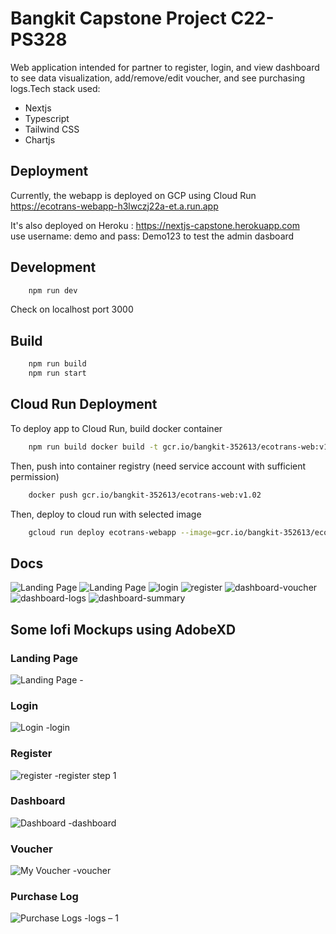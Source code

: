 # Bangkit Capstone Project C22-PS328 
Web application intended for partner to register, login, and view dashboard to see data visualization, add/remove/edit voucher, and see purchasing logs.Tech stack used: 
- Nextjs 
- Typescript
- Tailwind CSS 
- Chartjs

## Deployment
Currently, the webapp is deployed on GCP using Cloud Run
https://ecotrans-webapp-h3lwczj22a-et.a.run.app 

It's also deployed on Heroku : 
https://nextjs-capstone.herokuapp.com
<br/>
use username: demo and pass: Demo123 to test the admin dasboard 

## Development 
```bash
    npm run dev
```
Check on localhost port 3000
## Build
```bash
    npm run build
    npm run start
```
## Cloud Run Deployment
To deploy app to Cloud Run, build docker container
```bash
    npm run build docker build -t gcr.io/bangkit-352613/ecotrans-web:v1.02
```
Then, push into container registry (need service account with sufficient permission)
```bash
    docker push gcr.io/bangkit-352613/ecotrans-web:v1.02 
```
Then, deploy to cloud run with selected image 
```bash
    gcloud run deploy ecotrans-webapp --image=gcr.io/bangkit-352613/ecotrans-web:v1.02
```
## Docs
![Landing Page](https://user-images.githubusercontent.com/47879766/173211591-01b74779-0b9b-4418-ada1-180a4622344c.png)
![Landing Page](https://user-images.githubusercontent.com/47879766/173211596-205610fa-4b1b-4251-bfe0-832ac4b84d3d.png)
![login](https://user-images.githubusercontent.com/47879766/173211599-207438b9-c295-4441-ab03-6968677848ae.png)
![register](https://user-images.githubusercontent.com/47879766/173211601-8bc047f4-f31f-4259-b23c-942918165ede.png)
![dashboard-voucher](https://user-images.githubusercontent.com/47879766/173211602-a6011692-842e-4fa2-b7be-160a74af35aa.png)
![dashboard-logs](https://user-images.githubusercontent.com/47879766/173211604-a0bc7799-412c-4865-b082-b19836edde28.png)
![dashboard-summary](https://user-images.githubusercontent.com/47879766/173211605-8aa6f625-4653-401b-9526-02e6dee9dc98.png)


## Some lofi Mockups using AdobeXD
### Landing Page
![Landing Page -](https://user-images.githubusercontent.com/47879766/169674120-d6494fdf-943b-47b4-8f98-b5fa949a45df.png)
### Login
![Login -login](https://user-images.githubusercontent.com/47879766/169674127-1a8667d2-5e1c-4bc0-aec3-f3d115c2fc9b.png)
### Register
![register -register step 1](https://user-images.githubusercontent.com/47879766/169674129-999f8467-fe44-454a-9db6-af3a67cd9c99.png)
### Dashboard
![Dashboard -dashboard](https://user-images.githubusercontent.com/47879766/169674131-716b450a-d9c0-453b-8ac5-0c9e63446724.png)
### Voucher
![My Voucher -voucher](https://user-images.githubusercontent.com/47879766/169674132-ffb6eaff-52a6-465d-a522-e9167791a3c1.png)
### Purchase Log
![Purchase Logs -logs – 1](https://user-images.githubusercontent.com/47879766/169674135-84246109-2fa1-4cd0-a291-f32b57a8c766.png)